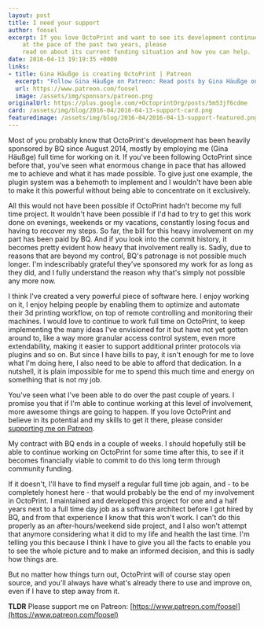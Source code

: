 ```yaml
---
layout: post
title: I need your support
author: foosel
excerpt: If you love OctoPrint and want to see its development continue 
    at the pace of the past two years, please
    read on about its current funding situation and how you can help.
date: 2016-04-13 19:19:35 +0000
links:
- title: Gina Häußge is creating OctoPrint | Patreon
  excerpt: "Follow Gina Häußge on Patreon: Read posts by Gina Häußge on the worlds largest platform enabling a new generation of creators and artists to live out their passions!"
  url: https://www.patreon.com/foosel
  image: /assets/img/sponsors/patreon.png
originalUrl: https://plus.google.com/+OctoprintOrg/posts/5m53jf6cdme
card: /assets/img/blog/2016-04/2016-04-13-support-card.png
featuredimage: /assets/img/blog/2016-04/2016-04-13-support-featured.png
---
```

Most of you probably know that OctoPrint's development has been heavily 
sponsored by BQ since August 2014, mostly by employing me (Gina Häußge) 
full time for working on it. If you've been following OctoPrint since 
before that, you've seen what enormous change in pace that has allowed 
me to achieve and what it has made possible. To give just one example, 
the plugin system was a behemoth to implement and I wouldn't have been 
able to make it this powerful without being able to concentrate on it 
exclusively. 

All this would not have been possible if OctoPrint hadn't become my full 
time project. It wouldn't have been possible if I'd had to try to get 
this work done on evenings, weekends or my vacations, constantly losing 
focus and having to recover my steps. So far, the bill for this heavy 
involvement on my part has been paid by BQ. And if you look into the 
commit history, it becomes pretty evident how heavy that involvement 
really is. Sadly, due to reasons that are beyond my control, BQ's patronage 
is not possible much longer. I'm indescribably grateful they've sponsored 
my work for as long as they did, and I fully understand the reason why 
that's simply not possible any more now.

I think I've created a very powerful piece of software here. I enjoy 
working on it, I enjoy helping people by enabling them to optimize and 
automate their 3d printing workflow, on top of remote controlling and 
monitoring their machines. I would love to continue to work full time 
on OctoPrint, to keep implementing the many ideas I've envisioned for 
it but have not yet gotten around to, like a way more granular access 
control system, even more extendability, making it easier to support 
additional printer protocols via plugins and so on. But since I have 
bills to pay, it isn't enough for me to love what I'm doing here, I also 
need to be able to afford that dedication. In a nutshell, it is plain 
impossible for me to spend this much time and energy on something that 
is not my job.

You've seen what I've been able to do over the past couple of years. I 
promise you that if I'm able to continue working at this level of 
involvement, more awesome things are going to happen. If you love 
OctoPrint and believe in its potential and my skills to get it there, 
please consider [supporting me on Patreon](https://www.patreon.com/foosel).

My contract with BQ ends in a couple of weeks. I should hopefully still 
be able to continue working on OctoPrint for some time after this, to 
see if it becomes financially viable to commit to do this long term 
through community funding.

If it doesn't, I'll have to find myself a regular full time job again, 
and - to be completely honest here - that would probably be the end of 
my involvement in OctoPrint. I maintained and developed this project for 
one and a half years next to a full time day job as a software architect 
before I got hired by BQ, and from that experience I know that this won't 
work. I can't do this properly as an after-hours/weekend side project, 
and I also won't attempt that anymore considering what it did to my life 
and health the last time. I'm telling you this because I think I have 
to give you all the facts to enable you to see the whole picture and to 
make an informed decision, and this is sadly how things are.

But no matter how things turn out, OctoPrint will of course stay open 
source, and you'll always have what's already there to use and improve 
on, even if I have to step away from it.

**TLDR** Please support me on Patreon: 
[https://www.patreon.com/foosel](https://www.patreon.com/foosel)